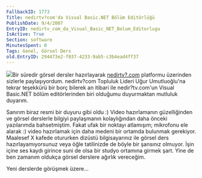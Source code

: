 ```yaml
---
FallbackID: 1773
Title: nedirtv?com'da Visual Basic.NET Bölüm Editörlüğü
PublishDate: 9/4/2007
EntryID: nedirtv_com_da_Visual_Basic_NET_Bolum_Editorlugu
IsActive: True
Section: software
MinutesSpent: 0
Tags: Genel, Görsel Ders
old.EntryID: 294473e2-f037-4233-9ab5-c3b4ead4ff37
---
```

![](http://cdn.daron.yondem.com/assets/1773/nedirtv_logo.png)Bir süredir
görsel dersler hazırlayarak [nedirtv?.com](http://www.nedirtv.com)
platformu üzerinden sizlerle paylaşıyordum. nedirtv?com Topluluk Lideri
Uğur Umutluoğlu'na tekrar teşekkürü bir borç bilerek an itibari ile
nedir?tv.com'un Visual Basic.NET bölüm editörlerinden biri olduğumu
duyurmaktan mutluluk duyarım.

Sanırım biraz resmi bir duyuru gibi oldu :) Video hazırlamanın
güzelliğinden ve görsel derslerle bilgiyi paylaşmanın kolaylığından daha
önceki yazılarımda bahsetmiştim. Fakat ufak bir noktayı atlamışım;
mikrofonu ele alarak :) video hazırlamak için daha medeni bir ortamda
bulunmak gerekiyor. Maalesef X kafede otururken dizüstü bilgisayarınız
ile görsel ders hazırlayamıyorsunuz veya öğle tatilinizde de böyle bir
şansınız olmuyor. İşin içine ses kaydı girince suni de olsa bir studyo
ortamına girmek şart. Yine de ben zamanım oldukça görsel derslere
ağırlık vereceğim.

Yeni derslerde görüşmek üzere...


